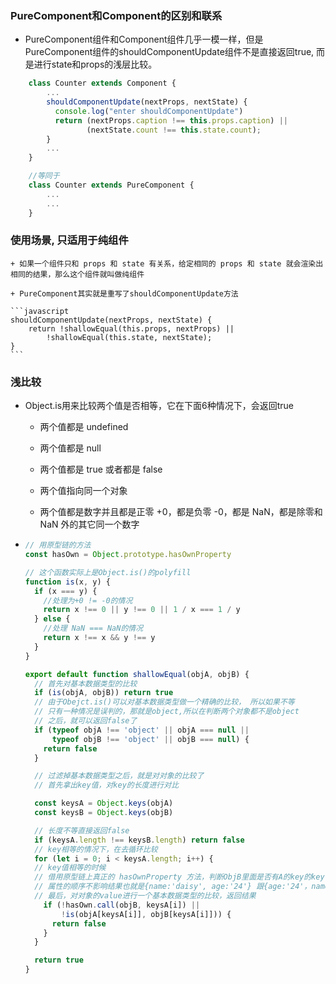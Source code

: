 ### PureComponent和Component的区别和联系

+ PureComponent组件和Component组件几乎一模一样，但是PureComponent组件的shouldComponentUpdate组件不是直接返回true,
而是进行state和props的浅层比较。


```javascript
    class Counter extends Component {
        ...
        shouldComponentUpdate(nextProps, nextState) {
          console.log("enter shouldComponentUpdate")
          return (nextProps.caption !== this.props.caption) ||
                 (nextState.count !== this.state.count);
        }
        ...
    }

    //等同于
    class Counter extends PureComponent {
        ...
        ...
    }
```

### 使用场景, 只适用于纯组件

    + 如果一个组件只和 props 和 state 有关系，给定相同的 props 和 state 就会渲染出相同的结果，那么这个组件就叫做纯组件

    + PureComponent其实就是重写了shouldComponentUpdate方法

    ```javascript
    shouldComponentUpdate(nextProps, nextState) {
        return !shallowEqual(this.props, nextProps) ||
            !shallowEqual(this.state, nextState);
    }
    ```
### 浅比较

+ Object.is用来比较两个值是否相等，它在下面6种情况下，会返回true

    + 两个值都是 undefined

    + 两个值都是 null

    + 两个值都是 true 或者都是 false

    + 两个值指向同一个对象

    + 两个值都是数字并且都是正零 +0，都是负零 -0，都是 NaN，都是除零和 NaN 外的其它同一个数字

+
    ```javascript
    // 用原型链的方法
    const hasOwn = Object.prototype.hasOwnProperty

    // 这个函数实际上是Object.is()的polyfill
    function is(x, y) {
      if (x === y) {
        //处理为+0 != -0的情况
        return x !== 0 || y !== 0 || 1 / x === 1 / y
      } else {
        //处理 NaN === NaN的情况
        return x !== x && y !== y
      }
    }

    export default function shallowEqual(objA, objB) {
      // 首先对基本数据类型的比较
      if (is(objA, objB)) return true
      // 由于Obejct.is()可以对基本数据类型做一个精确的比较， 所以如果不等
      // 只有一种情况是误判的，那就是object,所以在判断两个对象都不是object
      // 之后，就可以返回false了
      if (typeof objA !== 'object' || objA === null ||
          typeof objB !== 'object' || objB === null) {
        return false
      }

      // 过滤掉基本数据类型之后，就是对对象的比较了
      // 首先拿出key值，对key的长度进行对比

      const keysA = Object.keys(objA)
      const keysB = Object.keys(objB)

      // 长度不等直接返回false
      if (keysA.length !== keysB.length) return false
      // key相等的情况下，在去循环比较
      for (let i = 0; i < keysA.length; i++) {
      // key值相等的时候
      // 借用原型链上真正的 hasOwnProperty 方法，判断ObjB里面是否有A的key的key值
      // 属性的顺序不影响结果也就是{name:'daisy', age:'24'} 跟{age:'24'，name:'daisy' }是一样的
      // 最后，对对象的value进行一个基本数据类型的比较，返回结果
        if (!hasOwn.call(objB, keysA[i]) ||
            !is(objA[keysA[i]], objB[keysA[i]])) {
          return false
        }
      }

      return true
    }
    ```
